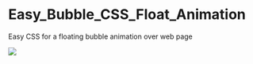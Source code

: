 # Easy_Bubble_CSS_Float_Animation
 Easy CSS for a floating bubble animation over web page

![](https://github.com/TsunamiChips/Easy_Bubble_CSS_Float_Animation/blob/master/Easy%20Bubble%20CSS%20design.gif)
